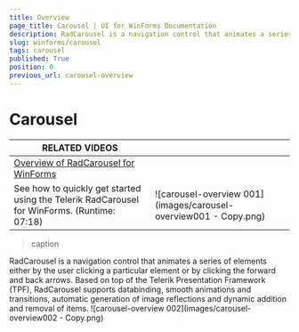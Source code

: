 ```yaml
---
title: Overview
page_title: Carousel | UI for WinForms Documentation
description: RadCarousel is a navigation control that animates a series of elements either by the user clicking a particular element or by clicking the forward and back arrows.
slug: winforms/carousel
tags: carousel
published: True
position: 0
previous_url: carousel-overview
---
```


# Carousel

| RELATED VIDEOS |  |
| ------ | ------ |
|[Overview of RadCarousel for WinForms](http://tv.telerik.com/watch/winforms/radcarousel/overview-radcarousel-winforms)
 See how to quickly get started using the Telerik RadCarousel for WinForms. (Runtime: 07:18)|![carousel-overview 001](images/carousel-overview001 - Copy.png)|
>caption 
 
RadCarousel is a navigation control that animates a series of elements either by the user clicking a particular element or by clicking the forward and back arrows. Based on top of the Telerik Presentation Framework (TPF), RadCarousel supports databinding, smooth animations and transitions, automatic generation of image reflections and dynamic addition and removal of items. ![carousel-overview 002](images/carousel-overview002 - Copy.png)
